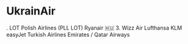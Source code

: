 # UkrainAir


. LOT Polish Airlines (PLL LOT)
Ryanair
🇭🇺 3. Wizz Air
Lufthansa
KLM
easyJet
Turkish Airlines
Emirates / Qatar Airways
